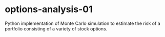 # options-analysis-01
Python implementation of Monte Carlo simulation to estimate the risk of a portfolio consisting of a variety of stock options.
